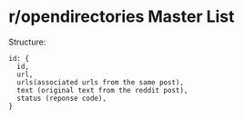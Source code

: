 # r/opendirectories Master List

Structure: 

```
id: {
  id,
  url,
  urls(associated urls from the same post),
  text (original text from the reddit post),
  status (reponse code),
}
```
